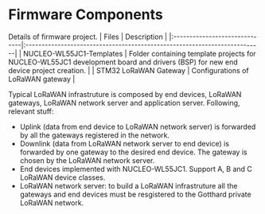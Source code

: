 # Firmware Components

Details of firmware project.
| Files				| Description						                                                    |
|:------------------------------|:--------------------------------------------------------------------------|
| NUCLEO-WL55JC1-Templates	    | Folder containing template projects for NUCLEO-WL55JC1 development board and drivers (BSP) for new end device project creation.  |
| STM32 LoRaWAN Gateway         | Configurations of LoRaWAN gateway                                         |

Typical LoRaWAN infrastruture is composed by end devices, LoRaWAN gateways, LoRaWAN network server and application server. Following, relevant stuff:
- Uplink (data from end device to LoRaWAN network server) is forwarded by all the gateways registered in the network. 
- Downlink (data from LoRaWAN network server to end device) is forwarded by one gateway to the desired end device. The gateway is chosen by the LoRaWAN network server.
- End devices implemented with NUCLEO-WL55JC1. Support A, B and C LoRaWAN device classes. 
- LoRaWAN network server: to build a LoRaWAN infrastruture all the gateways and end devices must be resgistered to the Gotthard private LoRaWAN network. 